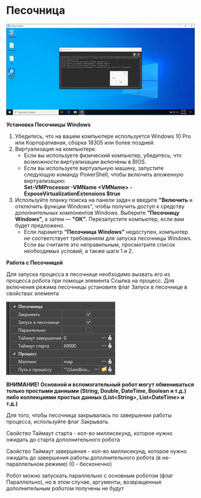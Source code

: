 # Песочница

![](<../../.gitbook/assets/image (778).png>)

**Установка Песочницы Windows**

1. Убедитесь, что на вашем компьютере используется Windows 10 Pro или Корпоративная, сборка 18305 или более поздней.
2. Виртуализация на компьютере.
   * Если вы используете физический компьютер, убедитесь, что возможности виртуализации включены в BIOS.
   * Если вы используете виртуальную машину, запустите следующую команду PowerShell, чтобы включить вложенную виртуализацию:\
     **Set-VMProcessor -VMName \<VMName> -ExposeVirtualizationExtensions $true**
3. Используйте планку поиска на панели задач и введите **"Включить** и отключить функции Windows", чтобы получить доступ к средству дополнительных компонентов Windows. Выберите **"Песочницу Windows",** а затем — **"ОК".** Перезапустите компьютер, если вам будет предложено.
   * Если параметр **"Песочница Windows"** недоступен, компьютер не соответствует требованиям для запуска песочницы Windows. Если вы считаете это неправильным, просмотрите список необходимых условий, а также шаги 1 и 2.

**Работа с Песочницей**

Для запуска процесса в песочнице необходимо вызвать его из процесса робота при помощи элемента Ссылка на процесс. Для включения режима песочницы установите флаг Запуск в песочнице в свойствах элемента

![](<../../.gitbook/assets/image (782).png>)

**ВНИМАНИЕ! Основной и вспомогательный робот могут обмениваться только простыми данными (String, Double, DateTime, Boolean и т.д.) либо коллекциями простых данных (List\<String>, List\<DateTime> и т.д.)**

Для того, чтобы песочница закрывалась по завершении работы процесса, используйте флаг Закрывать

Свойство Таймаут старта - кол-во миллисекунд, которое нужно ожидать до старта дополнительного робота

Свойство Таймаут завершения - кол-во миллисекунд, которое нужно ожидать до завершения работы дополнительного робота (в не-параллельном режиме) (0 - бесконечно)

Робот можно запускать параллельно с основным роботом (флаг Параллельно), но в этом случае, аргументы, возвращенные дополнительным роботом получены не будут
